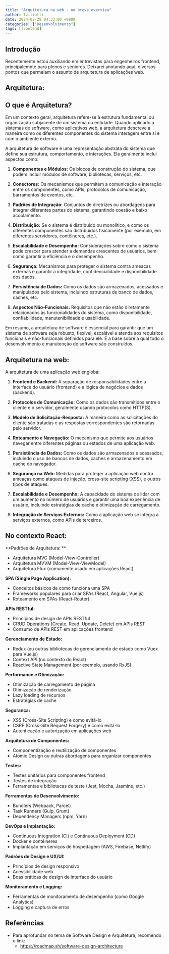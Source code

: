 ```yaml
---
title: "Arquitetura na web - um breve overview"
author: fziliotti
date: 2024-02-29 04:33:00 +0800
categories: ["Desenvolvimento"]
tags: [frontend]
---
```


## Introdução

Recentemente estou auxiliando em entrevistas para engenheiros frontend, principalemnte para plenos e seniores. Deixarei anotando aqui, diversos pontos que permeiam o assunto de arquitetura de aplicações web.


## Arquitetura:

## O que é Arquitetura?

Em um contexto geral, arquitetura refere-se à estrutura fundamental ou organização subjacente de um sistema ou entidade. Quando aplicado a sistemas de software, como aplicativos web, a arquitetura descreve a maneira como os diferentes componentes do sistema interagem entre si e com o ambiente externo.

A arquitetura de software é uma representação abstrata do sistema que define sua estrutura, comportamento, e interações. Ela geralmente inclui aspectos como:

1. **Componentes e Módulos:** Os blocos de construção do sistema, que podem incluir módulos de software, bibliotecas, serviços, etc.

2. **Conectores:** Os mecanismos que permitem a comunicação e interação entre os componentes, como APIs, protocolos de comunicação, barramentos de eventos, etc.

3. **Padrões de Integração:** Conjuntos de diretrizes ou abordagens para integrar diferentes partes do sistema, garantindo coesão e baixo acoplamento.

4. **Distribuição:** Se o sistema é distribuído ou monolítico, e como os diferentes componentes são distribuídos fisicamente (por exemplo, em diferentes servidores, contêineres, etc.).

5. **Escalabilidade e Desempenho:** Considerações sobre como o sistema pode crescer para atender a demandas crescentes de usuários, bem como garantir a eficiência e o desempenho.

6. **Segurança:** Mecanismos para proteger o sistema contra ameaças externas e garantir a integridade, confidencialidade e disponibilidade dos dados.

7. **Persistência de Dados:** Como os dados são armazenados, acessados e manipulados pelo sistema, incluindo estruturas de banco de dados, caches, etc.

8. **Aspectos Não-Funcionais:** Requisitos que não estão diretamente relacionados às funcionalidades do sistema, como disponibilidade, confiabilidade, manutenibilidade e usabilidade.

Em resumo, a arquitetura de software é essencial para garantir que um sistema de software seja robusto, flexível, escalável e atenda aos requisitos funcionais e não-funcionais definidos para ele. É a base sobre a qual todo o desenvolvimento e manutenção de software são construídos.


## Arquitetura na web:

A arquitetura de uma aplicação web engloba:

1. **Frontend e Backend:** A separação de responsabilidades entre a interface do usuário (frontend) e a lógica de negócios e dados (backend).

2. **Protocolos de Comunicação:** Como os dados são transmitidos entre o cliente e o servidor, geralmente usando protocolos como HTTP(S).

3. **Modelo de Solicitação-Resposta:** A maneira como as solicitações do cliente são tratadas e as respostas correspondentes são retornadas pelo servidor.

4. **Roteamento e Navegação:** O mecanismo que permite aos usuários navegar entre diferentes páginas ou estados de uma aplicação web.

5. **Persistência de Dados:** Como os dados são armazenados e acessados, incluindo o uso de bancos de dados, caches e armazenamento em cache do navegador.

6. **Segurança na Web:** Medidas para proteger a aplicação web contra ameaças como ataques de injeção, cross-site scripting (XSS), e outros tipos de ataques.

7. **Escalabilidade e Desempenho:** A capacidade do sistema de lidar com um aumento no número de usuários e garantir uma boa experiência de usuário, incluindo estratégias de cache e otimização de carregamento.

8. **Integração de Serviços Externos:** Como a aplicação web se integra a serviços externos, como APIs de terceiros.

## No contexto React:

**Padrões de Arquitetura: **
- Arquitetura MVC (Model-View-Controller)
- Arquitetura MVVM (Model-View-ViewModel)
- Arquitetura Flux (comumente usado em aplicações React)

**SPA (Single Page Application):**
- Conceitos básicos de como funciona uma SPA
- Frameworks populares para criar SPAs (React, Angular, Vue.js)
- Roteamento em SPAs (React-Router)

**APIs RESTful:**
- Princípios de design de APIs RESTful
- CRUD Operations (Create, Read, Update, Delete) em APIs REST
- Consumo de APIs REST em aplicações frontend

**Gerenciamento de Estado:**
- Redux (ou outras bibliotecas de gerenciamento de estado como Vuex para Vue.js)
- Context API (no contexto do React)
- Reactive State Management (por exemplo, usando RxJS)

**Performance e Otimização:**
- Otimização de carregamento de página
- Otimização de renderização
- Lazy loading de recursos
- Estratégias de cache

**Segurança:**
- XSS (Cross-Site Scripting) e como evitá-lo
- CSRF (Cross-Site Request Forgery) e como evitá-lo
- Autenticação e autorização em aplicações web

**Arquitetura de Componentes:**
- Componentização e reutilização de componentes
- Atomic Design ou outras abordagens para organizar componentes

**Testes:**
- Testes unitários para componentes frontend
- Testes de integração
- Ferramentas e bibliotecas de teste (Jest, Mocha, Jasmine, etc.)
  
**Ferramentas de Desenvolvimento:**
- Bundlers (Webpack, Parcel)
- Task Runners (Gulp, Grunt)
- Dependency Managers (npm, Yarn)
  
**DevOps e Implantação:**
- Continuous Integration (CI) e Continuous Deployment (CD)
- Docker e contêineres
- Implantação em serviços de hospedagem (AWS, Firebase, Netlify)
  
**Padrões de Design e UX/UI:**
- Princípios de design responsivo
- Acessibilidade web
- Boas práticas de design de interface do usuário

**Monitoramento e Logging:**
- Ferramentas de monitoramento de desempenho (como Google Analytics)
- Logging e captura de erros

## Referências

- Para aprofundar no tema de Software Design e Arquitetura, recomendo o link:
  - https://roadmap.sh/software-design-architecture